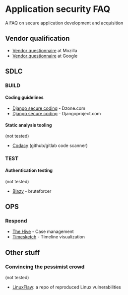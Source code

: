 # Application security FAQ
A FAQ on secure application development and acquisition
## Vendor qualification
- [Vendor questionnaire](https://docs.google.com/document/d/1idP1gGuEgeinoL6m_hsZ8lQ8wz64BeI-S53n_9kwMkU) at Mozilla
- [Vendor questionnaire](https://github.com/google/vsaq) at Google
## SDLC
### BUILD
#### Coding guidelines
- [Django secure coding](https://dzone.com/articles/protect-your-django-web-application-from-security-1) - Dzone.com
- [Django secure coding](https://docs.djangoproject.com/en/2.1/topics/security/) - Djangoproject.com
#### Static analysis tooling
(not tested)
- [Codacy](https://www.codacy.com) (github/gitlab code scanner)
### TEST
#### Authentication testing
(not tested)
- [Blazy](https://github.com/s0md3v/Blazy) - bruteforcer 
## OPS
### Respond
- [The Hive](https://thehive-project.org/) - Case management
- [Timesketch](https://github.com/google/timesketch) - Timeline visualization
## Other stuff
### Convincing the pessimist crowd
(not tested)
- [LinuxFlaw](https://github.com/VulnReproduction/LinuxFlaw): a repo of reproduced Linux vulnerabilities
